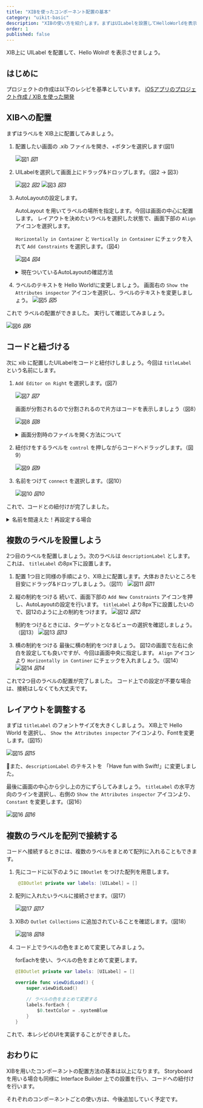 ```yaml
---
title: "XIBを使ったコンポーネント配置の基本"
category: "uikit-basic"
description: "XIBの使い方を紹介します。まずはUILabelを設置してHelloWorldを表示させましょう。Interface Builderの基本とコードへの紐付け方法を学ぶことができます。"
order: 1
published: false
---
```


XIB上に UILabel を配置して、Hello Wolrd! を表示させましょう。

## はじめに

プロジェクトの作成は以下のレシピを基準としています。
[iOSアプリのプロジェクト作成 / XIB を使った開発](https://swift-recipes.doshcook.com/recipes/create-project)

## XIBへの配置

まずはラベルを XIB上に配置してみましょう。

1. 配置したい画面の .xib ファイルを開き、+ボタンを選択します(図1)

   ![図1](/assets/basic-xib/images/figure1.png)
   *図1*

2. UILabelを選択して画面上にドラッグ&ドロップします。（図2 -> 図3）
   
    ![図2](/assets/basic-xib/images/figure2.png)
    *図2*
    ![図3](/assets/basic-xib/images/figure3.png)
    *図3*

3. AutoLayoutの設定します。
   
   AutoLayout を用いてラベルの場所を指定します。今回は画面の中心に配置します。
   レイアウトを決めたいラベルを選択した状態で、画面下部の `Align` アイコンを選択します。

   `Horizontally in Container` と `Vertically in Container` にチェックを入れて `Add Constraints` を選択します。（図4）

    ![図4](/assets/basic-xib/images/figure4.png)
    *図4*

    <details><summary>現在ついているAutoLayoutの確認方法</summary>
    つけたAutoLayoutを確認する時は、画面上に出ているラインを選択するか、階層の `Constraints` 以下より確認することができます。


    ![Tips1](/assets/basic-xib/images/tips1.png)
    </details>

4. ラベルのテキストを Hello World!に変更しましょう。
    画面右の `Show the Attributes inspector` アイコンを選択し、ラベルのテキストを変更しましょう。
    ![図5](/assets/basic-xib/images/figure5.png)
    *図5*

これで ラベルの配置ができました。
実行して確認してみましょう。

![図6](/assets/basic-xib/images/figure6.png)
*図6*

## コードと紐づける

次に xib に配置したUILabelをコードと紐付けしましょう。今回は `titleLabel` という名前にします。

1.  `Add Editor on Right` を選択します。(図7)

    ![図7](/assets/basic-xib/images/figure7.png)
    *図7*

    画面が分割されるので分割されるので片方はコードを表示しましょう（図8）

    ![図8](/assets/basic-xib/images/figure8.png)
    *図8*

    <details><summary>画面分割時のファイルを開く方法について</summary>
    画面分割時には、フォーカスされている画面でファイルを開きます。
    画面右側に配置したい場合は、右側をクリックしてから開きたいファイルを選択しましょう。

    また、 `option` を押しながら選択した場合は、フォーカスされている画面の反対側の画面でファイルを開くことができます。
    </details>

2. 紐付けをするラベルを `control` を押しながらコードへドラッグします。（図9）
   
    ![図9](/assets/basic-xib/images/figure9.png)
    *図9*

3. 名前をつけて `connect` を選択します。（図10）
   
    ![図10](/assets/basic-xib/images/figure10.png)
    *図10*

これで、コードとの紐付けが完了しました。

<details><summary>名前を間違えた！再設定する場合</summary>
ラベルの名前を間違えてしまった場合には、再設定が必要です。
直接コードの名前のみを変えてしまうと、以下のようなエラーが発生して、クラッシュしてしまいます。

> *** Terminating app due to uncaught exception 'NSUnknownKeyException', reason: '[<SwiftRecipesSample.BasicLabelViewController 0x7fe755a09160> setValue:forUndefinedKey:]: this class is not key value coding-compliant for the key titleLabel.'
> terminating with uncaught exception of type NSException

このような場合には、XIB上の紐付け解除が必要になります。
.xibファイルを開き、`File's Owner` を選択し、右側の　`Show the Connections inspector` アイコンを押し、Outletsの⚠️がついている部分を×ボタンから削除しましょう。
![Tips2](/assets/basic-xib/images/tips2.png)

それから、再度上記の手順で紐付けを行ってください。

また、コード側から引っ張って紐づけることも可能です。（下図より）
![Tips3](/assets/basic-xib/images/tips3.png)
</details>


## 複数のラベルを設置しよう

2つ目のラベルを配置しましょう。次のラベルは `descriptionLabel` とします。これは、 `titleLabel` の8px下に設置します。

1. 配置
    1つ目と同様の手順により、XIB上に配置します。大体おきたいところを目安にドラッグ&ドロップしましょう。（図11）
    ![図11](/assets/basic-xib/images/figure11.png)
    *図11*

2. 縦の制約をつける
    続いて、画面下部の `Add New Constraints` アイコンを押し、AutoLayoutの設定を行います。 `titleLabel` より8px下に設置したいので、図12のように上の制約をつけます。
    ![図12](/assets/basic-xib/images/figure12.png)
    *図12*

    制約をつけるときには、ターゲットとなるビューの選択を確認しましょう。（図13）
    ![図13](/assets/basic-xib/images/figure13.png)
    *図13*

3. 横の制約をつける
    最後に横の制約をつけましょう。
    図12の画面で左右に余白を設定しても良いですが、今回は画面中央に指定します。
    `Align` アイコンより `Horizontally in Continer` にチェックを入れましょう。（図14）
    ![図14](/assets/basic-xib/images/figure14.png)
    *図14*

これで2つ目のラベルの配置が完了しました。
コード上での設定が不要な場合は、接続はしなくても大丈夫です。

## レイアウトを調整する

まずは `titleLabel` のフォントサイズを大きくしましょう。
XIB上で Hello World を選択し、 `Show the Attributes inspector` アイコンより、Fontを変更します。（図15）

![図15](/assets/basic-xib/images/figure15.png)
*図15*

また、`descriptionLabel` のテキストを 「Have fun with Swift!」に変更しました。

最後に画面の中心から少し上の方にずらしてみましょう。 `titleLabel` の水平方向のラインを選択し、右側の `Show the Attributes inspector` アイコンより、 `Constant` を変更します。（図16）

![図16](/assets/basic-xib/images/figure16.png)
*図16*

## 複数のラベルを配列で接続する

コードへ接続するときには、複数のラベルをまとめて配列に入れることもできます。
1. 先にコードに以下のように `IBOutlet` をつけた配列を用意します。

   ```swift
    @IBOutlet private var labels: [UILabel] = []
   ```

2. 配列に入れたいラベルに接続させます。（図17）
   
    ![図17](/assets/basic-xib/images/figure17.png)
    *図17*

3. XIBの `Outlet Collections` に追加されていることを確認します。（図18）

    ![図18](/assets/basic-xib/images/figure18.png)
    *図18*

4. コード上でラベルの色をまとめて変更してみましょう。

    forEachを使い、ラベルの色をまとめて変更します。
    ```swift
    @IBOutlet private var labels: [UILabel] = []

    override func viewDidLoad() {
        super.viewDidLoad()
        
        // ラベルの色をまとめて変更する
        labels.forEach {
            $0.textColor = .systemBlue
        }
    }
    ```

これで、本レシピのUIを実装することができました。

## おわりに

XIBを用いたコンポーネントの配置方法の基本は以上になります。
Storyboardを用いる場合も同様に Interface Builder 上での設置を行い、コードへの紐付けを行います。

それぞれのコンポーネントごとの使い方は、今後追加していく予定です。

